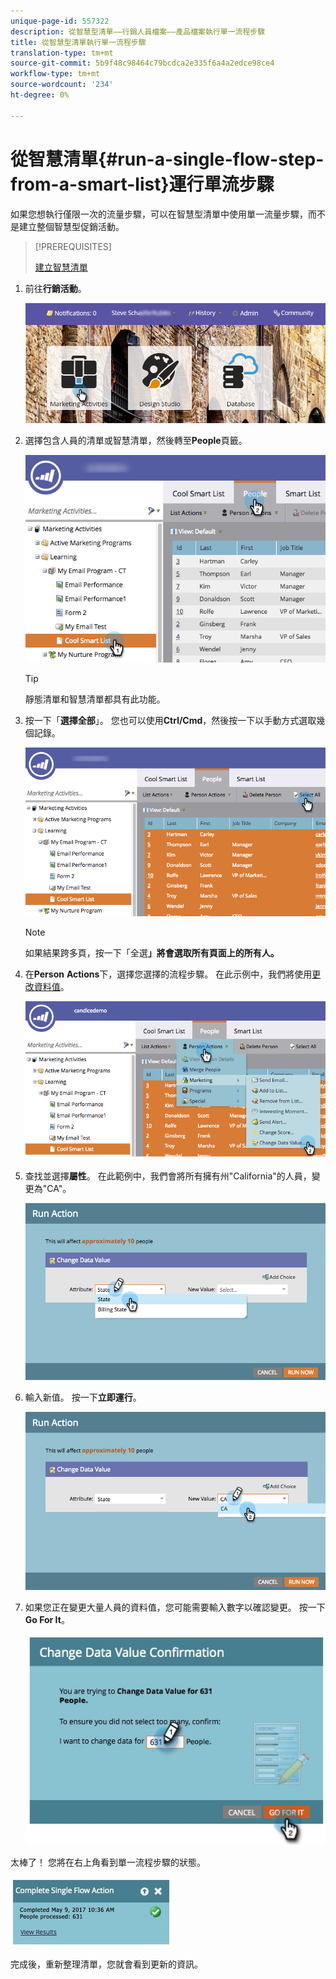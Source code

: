 ```yaml
---
unique-page-id: 557322
description: 從智慧型清單——行銷人員檔案——產品檔案執行單一流程步驟
title: 從智慧型清單執行單一流程步驟
translation-type: tm+mt
source-git-commit: 5b9f48c98464c79bcdca2e335f6a4a2edce98ce4
workflow-type: tm+mt
source-wordcount: '234'
ht-degree: 0%

---
```



# 從智慧清單{#run-a-single-flow-step-from-a-smart-list}運行單流步驟

如果您想執行僅限一次的流量步驟，可以在智慧型清單中使用單一流量步驟，而不是建立整個智慧型促銷活動。

>[!PREREQUISITES]
>
>[建立智慧清單](/help/marketo/product-docs/core-marketo-concepts/smart-lists-and-static-lists/creating-a-smart-list/create-a-smart-list.md)

1. 前往&#x200B;**行銷活動**。

   ![](assets/login-marketing-activities-1.png)

1. 選擇包含人員的清單或智慧清單，然後轉至&#x200B;**People**&#x200B;頁籤。

   ![](assets/smartlistpeopletab-hands.png)

   >[!TIP]
   >
   >靜態清單和智慧清單都具有此功能。

1. 按一下「**選擇全部**」。 您也可以使用&#x200B;**Ctrl/Cmd**，然後按一下以手動方式選取幾個記錄。

   ![](assets/smartlist-selectallhand.png)

   >[!NOTE]
   >
   >如果結果跨多頁，按一下「全選&#x200B;**」將會選取所有頁面上的所有人。**

1. 在&#x200B;**Person** **Actions**&#x200B;下，選擇您選擇的流程步驟。 在此示例中，我們將使用[更改資料值](/help/marketo/product-docs/core-marketo-concepts/smart-campaigns/flow-actions/change-data-value.md)。

   ![](assets/personactions-hands.png)

1. 查找並選擇&#x200B;**屬性**。 在此範例中，我們會將所有擁有州&quot;California&quot;的人員，變更為&quot;CA&quot;。

   ![](assets/runaction-hands.png)

1. 輸入新值。 按一下&#x200B;**立即運行**。

   ![](assets/runactionnewvalue-hands.png)

1. 如果您正在變更大量人員的資料值，您可能需要輸入數字以確認變更。 按一下&#x200B;**Go For It**。

   ![](assets/changedatavalue.jpg)

太棒了！ 您將在右上角看到單一流程步驟的狀態。

![](assets/completesingleflowaction.jpg)

完成後，重新整理清單，您就會看到更新的資訊。
